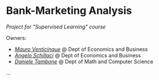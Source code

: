 # Bank-Marketing Analysis
_Project for "Supervised Learning" course_

Owners:
* _[Mauro Venticinque](https://it.linkedin.com/in/mauro-venticinque-01a297212)_ @ Dept of Economics and Business
* _[Angelo Schillaci](https://www.linkedin.com/in/angelo-schillaci-095064213)_ @ Dept of Economics and Business
* _[Daniele Tambone](https://www.linkedin.com/in/daniele-tambone-b5733616a)_ @ Dept of Math and Computer Science

...
